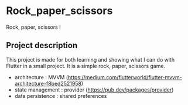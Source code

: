 # Rock_paper_scissors

Rock, paper, scissors !

## Project description

This project is made for both learning and showing what I can do with Flutter in a small project.
It is a simple rock, paper, scissors game.

- architecture : MVVM (https://medium.com/flutterworld/flutter-mvvm-architecture-f8bed2521958)
- state management : provider (https://pub.dev/packages/provider)
- data persistence : shared preferences

